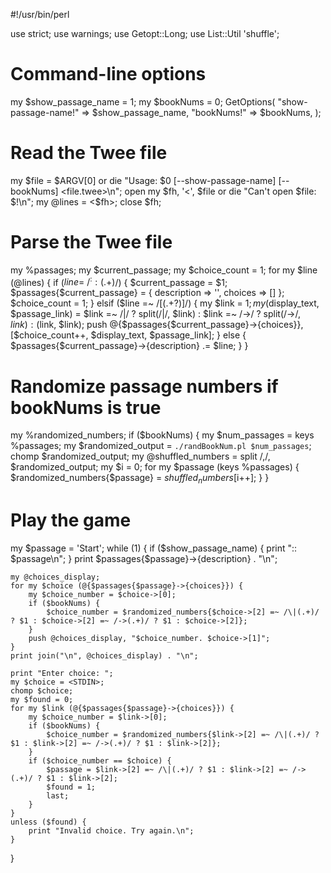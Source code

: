 #!/usr/bin/perl

use strict;
use warnings;
use Getopt::Long;
use List::Util 'shuffle';

# Command-line options
my $show_passage_name = 1;
my $bookNums = 0;
GetOptions(
    "show-passage-name!" => \$show_passage_name,
    "bookNums!"          => \$bookNums,
);

# Read the Twee file
my $file = $ARGV[0] or die "Usage: $0 [--show-passage-name] [--bookNums] <file.twee>\n";
open my $fh, '<', $file or die "Can't open $file: $!\n";
my @lines = <$fh>;
close $fh;

# Parse the Twee file
my %passages;
my $current_passage;
my $choice_count = 1;
for my $line (@lines) {
    if ($line =~ /^:: (.+)$/) {
        $current_passage = $1;
        $passages{$current_passage} = { description => '', choices => [] };
        $choice_count = 1;
    } elsif ($line =~ /\[(.+?)\]/) {
        my $link = $1;
        my ($display_text, $passage_link) = $link =~ /\|/ ? split(/\|/, $link) :
                                             $link =~ /->/ ? split(/->/, $link) : ($link, $link);
        push @{$passages{$current_passage}->{choices}}, [$choice_count++, $display_text, $passage_link];
    } else {
        $passages{$current_passage}->{description} .= $line;
    }
}

# Randomize passage numbers if bookNums is true
my %randomized_numbers;
if ($bookNums) {
    my $num_passages = keys %passages;
    my $randomized_output = `./randBookNum.pl $num_passages`;
    chomp $randomized_output;
    my @shuffled_numbers = split /,/, $randomized_output;
    my $i = 0;
    for my $passage (keys %passages) {
        $randomized_numbers{$passage} = $shuffled_numbers[$i++];
    }
}

# Play the game
my $passage = 'Start';
while (1) {
    if ($show_passage_name) {
        print ":: $passage\n";
    }
    print $passages{$passage}->{description} . "\n";
    
    my @choices_display;
    for my $choice (@{$passages{$passage}->{choices}}) {
        my $choice_number = $choice->[0];
        if ($bookNums) {
            $choice_number = $randomized_numbers{$choice->[2] =~ /\|(.+)/ ? $1 : $choice->[2] =~ /->(.+)/ ? $1 : $choice->[2]};
        }
        push @choices_display, "$choice_number. $choice->[1]";
    }
    print join("\n", @choices_display) . "\n";
    
    print "Enter choice: ";
    my $choice = <STDIN>;
    chomp $choice;
    my $found = 0;
    for my $link (@{$passages{$passage}->{choices}}) {
        my $choice_number = $link->[0];
        if ($bookNums) {
            $choice_number = $randomized_numbers{$link->[2] =~ /\|(.+)/ ? $1 : $link->[2] =~ /->(.+)/ ? $1 : $link->[2]};
        }
        if ($choice_number == $choice) {
            $passage = $link->[2] =~ /\|(.+)/ ? $1 : $link->[2] =~ /->(.+)/ ? $1 : $link->[2];
            $found = 1;
            last;
        }
    }
    unless ($found) {
        print "Invalid choice. Try again.\n";
    }
}
